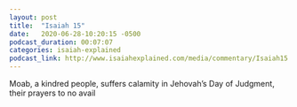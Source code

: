 ```yaml
---
layout: post
title:  "Isaiah 15"
date:   2020-06-28-10:20:15 -0500
podcast_duration: 00:07:07
categories: isaiah-explained
podcast_link: http://www.isaiahexplained.com/media/commentary/Isaiah15.mp3
---
```

Moab, a kindred people, suffers calamity in Jehovah’s Day of Judgment, their prayers to no avail
